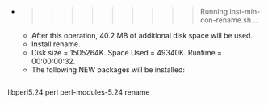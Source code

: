 * >>>>>>>>> Running inst-min-con-rename.sh ...
  * After this operation, 40.2 MB of additional disk space will be used.
  * Install rename.
  * Disk size = 1505264K. Space Used = 49340K. Runtime = 00:00:00:32.
  * The following NEW packages will be installed:
  ```bash
libperl5.24 perl perl-modules-5.24 rename
  ```
